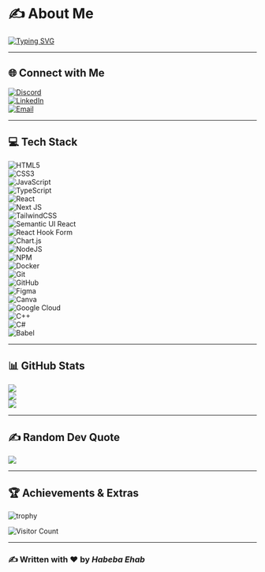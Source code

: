 # ✍️ About Me  

[![Typing SVG](https://readme-typing-svg.herokuapp.com?font=Fira+Code&size=28&duration=3000&pause=1000&color=38B2AC&center=true&vCenter=true&width=600&lines=Hi%2C+I'm+Habeba+Ehab;React+Frontend+Developer;MERN+Stack)](https://git.io/typing-svg)

---

## 🌐 Connect with Me
[![Discord](https://img.shields.io/badge/Discord-%237289DA.svg?logo=discord&logoColor=white)](https://discord.com/users/1259567247727394929)  
[![LinkedIn](https://img.shields.io/badge/LinkedIn-%230077B5.svg?logo=linkedin&logoColor=white)](https://www.linkedin.com/in/habeba-ehab-ebrahimm/)  
[![Email](https://img.shields.io/badge/Email-D14836?logo=gmail&logoColor=white)](mailto:habebaehab165@gmail.com)  

---

## 💻 Tech Stack
![HTML5](https://img.shields.io/badge/html5-%23E34F26.svg?style=for-the-badge&logo=html5&logoColor=white)  
![CSS3](https://img.shields.io/badge/css3-%231572B6.svg?style=for-the-badge&logo=css3&logoColor=white)  
![JavaScript](https://img.shields.io/badge/javascript-%23F7DF1E.svg?style=for-the-badge&logo=javascript&logoColor=black)  
![TypeScript](https://img.shields.io/badge/typescript-%23007ACC.svg?style=for-the-badge&logo=typescript&logoColor=white)  
![React](https://img.shields.io/badge/react-%2320232a.svg?style=for-the-badge&logo=react&logoColor=%2361DAFB)  
![Next JS](https://img.shields.io/badge/next.js-black?style=for-the-badge&logo=next.js&logoColor=white)  
![TailwindCSS](https://img.shields.io/badge/tailwindcss-%2338B2AC.svg?style=for-the-badge&logo=tailwind-css&logoColor=white)  
![Semantic UI React](https://img.shields.io/badge/Semantic%20UI%20React-%2335BDB2.svg?style=for-the-badge&logo=SemanticUIReact&logoColor=white)  
![React Hook Form](https://img.shields.io/badge/React%20Hook%20Form-%23EC5990.svg?style=for-the-badge&logo=reacthookform&logoColor=white)  
![Chart.js](https://img.shields.io/badge/chart.js-F5788D.svg?style=for-the-badge&logo=chart.js&logoColor=white)  
![NodeJS](https://img.shields.io/badge/node.js-6DA55F?style=for-the-badge&logo=node.js&logoColor=white)  
![NPM](https://img.shields.io/badge/NPM-%23CB3837.svg?style=for-the-badge&logo=npm&logoColor=white)  
![Docker](https://img.shields.io/badge/docker-%230db7ed.svg?style=for-the-badge&logo=docker&logoColor=white)  
![Git](https://img.shields.io/badge/git-%23F05033.svg?style=for-the-badge&logo=git&logoColor=white)  
![GitHub](https://img.shields.io/badge/github-%23121011.svg?style=for-the-badge&logo=github&logoColor=white)  
![Figma](https://img.shields.io/badge/figma-%23F24E1E.svg?style=for-the-badge&logo=figma&logoColor=white)  
![Canva](https://img.shields.io/badge/Canva-%2300C4CC.svg?style=for-the-badge&logo=Canva&logoColor=white)  
![Google Cloud](https://img.shields.io/badge/GoogleCloud-%234285F4.svg?style=for-the-badge&logo=google-cloud&logoColor=white)  
![C++](https://img.shields.io/badge/c++-%2300599C.svg?style=for-the-badge&logo=c%2B%2B&logoColor=white)  
![C#](https://img.shields.io/badge/c%23-%23239120.svg?style=for-the-badge&logo=csharp&logoColor=white)  
![Babel](https://img.shields.io/badge/Babel-F9DC3e?style=for-the-badge&logo=babel&logoColor=black)  

---

## 📊 GitHub Stats
![](https://github-readme-stats.vercel.app/api?username=codestcode&theme=radical&hide_border=false&include_all_commits=false&count_private=true)  
![](https://nirzak-streak-stats.vercel.app/?user=codestcode&theme=radical&hide_border=false)  
![](https://github-readme-stats.vercel.app/api/top-langs/?username=codestcode&theme=radical&hide_border=false&include_all_commits=false&count_private=true&layout=compact)  

---

## ✍️ Random Dev Quote
![](https://quotes-github-readme.vercel.app/api?type=horizontal&theme=radical)  

---

## 🏆 Achievements & Extras
![trophy](https://github-profile-trophy.vercel.app/?username=codestcode&theme=radical&no-frame=false&no-bg=true&margin-w=4)  

![Visitor Count](https://visitcount.itsvg.in/api?id=codestcode&icon=5&color=9)  

---

### ✍️ Written with ❤️ by *Habeba Ehab*

